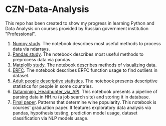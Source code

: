 # CZN-Data-Analysis
This repo has been created to show my progress in learning Python and Data Analysis on courses provided by Russian government institution "Professional".
1. [Numpy study](https://nbviewer.org/github/kobazauros/CZN-Data-Analysis/blob/main/Numpy_study.ipynb). The notebook describes most useful methods to process data via ndarrays.
2. [Pandas study](https://nbviewer.org/github/kobazauros/CZN-Data-Analysis/blob/main/Pandas_study.ipynb). The notebook describes most useful methods to preprocess data via pandas.
3. [Matplolib study](https://nbviewer.org/github/kobazauros/CZN-Data-Analysis/blob/main/Matplotlib_study.ipynb). The notebook describes methods of visualizing data.
4. [ERFC](https://nbviewer.org/github/kobazauros/CZN-Data-Analysis/blob/main/ERFC.ipynb). The notebook describes ERFC function usage to find outliers in dataset.
5. [Adult people descriptive statistics](https://nbviewer.org/github/kobazauros/CZN-Data-Analysis/blob/main/Adult_people_descriptive_statistics.ipynb). The notebook presents descriptive statistics for people in some countries.
6. [Datamining_Headhunter_via_API](https://nbviewer.org/github/kobazauros/CZN-Data-Analysis/blob/main/Datamining_Headhunter_via_API.ipynb). This notebook presents a pipeline of parsing data in HH.ru (a job search site) and storing it in database.
7. [Final paper](https://nbviewer.org/github/kobazauros/CZN-Data-Analysis/blob/main/Final%20paper.%20Patterns%20that%20determine%20wine%20popularity..ipynb). Patterns that determine wine popularity. This notebook is courses' graduation paper. It features exploratory data analysis via pandas, hypothesis testing, prediction model usage, dataset classification via NLP models usage.
